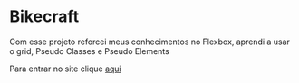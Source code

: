 # Bikecraft

Com esse projeto reforcei meus conhecimentos no Flexbox, aprendi a usar o grid, Pseudo Classes e Pseudo Elements

<html>
<head>
<body>
<span>Para entrar no site clique </span><a href="https://rgomesss.github.io/Bikecraft/">aqui</a>
</body>
</head>
</html>
